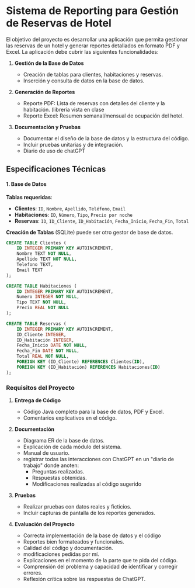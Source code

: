 # Sistema de Reporting para Gestión de Reservas de Hotel

El objetivo del proyecto es desarrollar una aplicación que permita gestionar las reservas de un hotel y generar reportes detallados en formato PDF y Excel. La aplicación debe cubrir las siguientes funcionalidades:

1. **Gestión de la Base de Datos**  
   - Creación de tablas para clientes, habitaciones y reservas.  
   - Inserción y consulta de datos en la base de datos.

2. **Generación de Reportes**  
   - Reporte PDF: Lista de reservas con detalles del cliente y la habitación. (librería vista en clase 
   - Reporte Excel: Resumen semanal/mensual de ocupación del hotel.

3. **Documentación y Pruebas**  
   - Documentar el diseño de la base de datos y la estructura del código.  
   - Incluir pruebas unitarias y de integración.
   - Diario de uso de chatGPT

## Especificaciones Técnicas

#### 1. Base de Datos

**Tablas requeridas**:
- **Clientes**: `ID`, `Nombre`, `Apellido`, `Teléfono`, `Email`
- **Habitaciones**: `ID`, `Número`, `Tipo`, `Precio por noche`
- **Reservas**: `ID`, `ID_Cliente`, `ID_Habitación`, `Fecha_Inicio`, `Fecha_Fin`, `Total`

**Creación de Tablas** (SQLite) puede ser otro gestor de base de datos.

```sql
CREATE TABLE Clientes (
    ID INTEGER PRIMARY KEY AUTOINCREMENT,
    Nombre TEXT NOT NULL,
    Apellido TEXT NOT NULL,
    Telefono TEXT,
    Email TEXT
);

CREATE TABLE Habitaciones (
    ID INTEGER PRIMARY KEY AUTOINCREMENT,
    Numero INTEGER NOT NULL,
    Tipo TEXT NOT NULL,
    Precio REAL NOT NULL
);

CREATE TABLE Reservas (
    ID INTEGER PRIMARY KEY AUTOINCREMENT,
    ID_Cliente INTEGER,
    ID_Habitación INTEGER,
    Fecha_Inicio DATE NOT NULL,
    Fecha_Fin DATE NOT NULL,
    Total REAL NOT NULL,
    FOREIGN KEY (ID_Cliente) REFERENCES Clientes(ID),
    FOREIGN KEY (ID_Habitación) REFERENCES Habitaciones(ID)
);
```

### Requisitos del Proyecto

1. **Entrega de Código**  
   - Código Java completo para la base de datos, PDF y Excel.
   - Comentarios explicativos en el código.

2. **Documentación**  
   - Diagrama ER de la base de datos.  
   - Explicación de cada módulo del sistema.  
   - Manual de usuario.
   -  registrar todas las interacciones con ChatGPT en un "diario de trabajo" donde anoten:
        - Preguntas realizadas.
        - Respuestas obtenidas.
        - Modificaciones realizadas al código sugerido

3. **Pruebas**  
   - Realizar pruebas con datos reales y ficticios.  
   - Incluir capturas de pantalla de los reportes generados.

4. **Evaluación del Proyecto**  
   - Correcta implementación de la base de datos y el código 
   - Reportes bien formateados y funcionales.  
   - Calidad del código y documentación.
   - modificaciones pedidas por mí.
   - Explicaciones en el momento de la parte que te pida del código.
   - Comprensión del problema y capacidad de identificar y corregir errores.
   - Reflexión crítica sobre las respuestas de ChatGPT.

